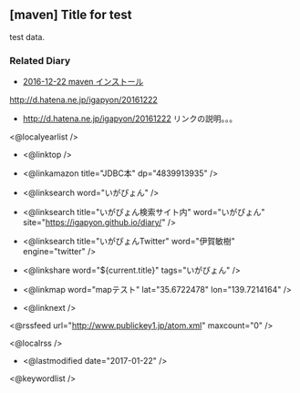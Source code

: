 ## [maven] Title for test

test data.


### Related Diary


* [2016-12-22 maven インストール](https://igapyon.github.io/diary/2016/ig161222.html)

http://d.hatena.ne.jp/igapyon/20161222

* http://d.hatena.ne.jp/igapyon/20161222 リンクの説明。。。


<@localyearlist />

* <@linktop />
* <@linkamazon title="JDBC本" dp="4839913935" />
* <@linksearch word="いがぴょん" />
* <@linksearch title="いがぴょん検索サイト内" word="いがぴょん" site="https://igapyon.github.io/diary/" />
* <@linksearch title="いがぴょんTwitter" word="伊賀敏樹" engine="twitter" />
* <@linkshare word="${current.title}" tags="いがぴょん" />
* <@linkmap word="mapテスト" lat="35.6722478" lon="139.7214164" />

* <@linknext />

<@rssfeed url="http://www.publickey1.jp/atom.xml" maxcount="0" />

<@localrss />

* <@lastmodified date="2017-01-22" />

<@keywordlist />
